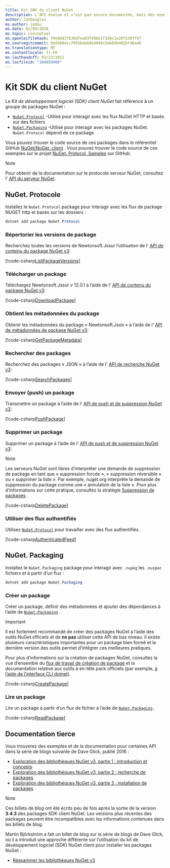 ```yaml
---
title: Kit SDK du client NuGet
description: L’API évolue et n’est pas encore documentée, mais des exemples sont disponibles sur le blog de Dave Glick.
author: JonDouglas
ms.author: jodou
ms.date: 01/09/2018
ms.topic: conceptual
ms.openlocfilehash: f9e08d37b30dfea83fd9b61f168c1e20f530ff9f
ms.sourcegitcommit: bb9560dcc7055bde84b4940c5eb0db402bf46a48
ms.translationtype: MT
ms.contentlocale: fr-FR
ms.lasthandoff: 03/23/2021
ms.locfileid: "104859406"
---
```

# <a name="nuget-client-sdk"></a>Kit SDK du client NuGet

Le *Kit de développement logiciel (SDK) client NuGet* fait référence à un groupe de packages NuGet :

* [`NuGet.Protocol`](https://www.nuget.org/packages/NuGet.Protocol) -Utilisé pour interagir avec les flux NuGet HTTP et basés sur des fichiers
* [`NuGet.Packaging`](https://www.nuget.org/packages/NuGet.Packaging) -Utilisé pour interagir avec les packages NuGet. `NuGet.Protocol` dépend de ce package

Vous pouvez trouver le code source de ces packages dans le référentiel GitHub [NuGet/NuGet. client](https://github.com/NuGet/NuGet.Client) .
Vous pouvez trouver le code source de ces exemples sur le projet [NuGet. Protocol. Samples](https://github.com/NuGet/Samples/tree/main/NuGetProtocolSamples) sur GitHub.

> [!Note]
> Pour obtenir de la documentation sur le protocole serveur NuGet, consultez l' [API du serveur NuGet](~/api/overview.md).

## <a name="nugetprotocol"></a>NuGet. Protocole

Installez le `NuGet.Protocol` package pour interagir avec les flux de package NUGET http et basés sur les dossiers :

```ps1
dotnet add package NuGet.Protocol
```

### <a name="list-package-versions"></a>Répertorier les versions de package

Recherchez toutes les versions de Newtonsoft.Jssur l’utilisation de l' [API de contenu du package NuGet v3](../api/package-base-address-resource.md#enumerate-package-versions):

[!code-csharp[ListPackageVersions](~/../nuget-samples/NuGetProtocolSamples/Program.cs?name=ListPackageVersions)]

### <a name="download-a-package"></a>Télécharger un package

Téléchargez Newtonsoft.Jssur v 12.0.1 à l’aide de l' [API de contenu du package NuGet v3](../api/package-base-address-resource.md):

[!code-csharp[DownloadPackage](~/../nuget-samples/NuGetProtocolSamples/Program.cs?name=DownloadPackage)]

### <a name="get-package-metadata"></a>Obtient les métadonnées du package

Obtenir les métadonnées du package « Newtonsoft.Json » à l’aide de l' [API de métadonnées de package NuGet v3](../api/registration-base-url-resource.md):

[!code-csharp[GetPackageMetadata](~/../nuget-samples/NuGetProtocolSamples/Program.cs?name=GetPackageMetadata)]

### <a name="search-packages"></a>Rechercher des packages

Recherchez des packages « JSON » à l’aide de l' [API de recherche NuGet v3](../api/search-query-service-resource.md):

[!code-csharp[SearchPackages](~/../nuget-samples/NuGetProtocolSamples/Program.cs?name=SearchPackages)]

### <a name="push-a-package"></a>Envoyer (push) un package

Transmettre un package à l’aide de l' [API de push et de suppression NuGet v3](../api/package-publish-resource.md):

[!code-csharp[PushPackage](~/../nuget-samples/NuGetProtocolSamples/Program.cs?name=PushPackage)]

### <a name="delete-a-package"></a>Supprimer un package

Supprimer un package à l’aide de l' [API de push et de suppression NuGet v3](../api/package-publish-resource.md):

> [!Note]
> Les serveurs NuGet sont libres d’interpréter une demande de suppression de package en tant que « suppression forcée », « suppression réversible » ou « supprimer la liste ».
> Par exemple, nuget.org interprète la demande de suppression du package comme une « annulation de la liste ». Pour plus d’informations sur cette pratique, consultez la stratégie [Suppression de packages](../nuget-org/policies/deleting-packages.md) .

[!code-csharp[DeletePackage](~/../nuget-samples/NuGetProtocolSamples/Program.cs?name=DeletePackage)]

### <a name="work-with-authenticated-feeds"></a>Utiliser des flux authentifiés

Utilisez [`NuGet.Protocol`](https://www.nuget.org/packages/NuGet.Protocol) pour travailler avec des flux authentifiés.

[!code-csharp[AuthenticatedFeed](~/../nuget-samples/NuGetProtocolSamples/Program.cs?name=AuthenticatedFeed)]

## <a name="nugetpackaging"></a>NuGet. Packaging

Installez le `NuGet.Packaging` package pour interagir avec `.nupkg` les `.nuspec` fichiers et à partir d’un flux :

```ps1
dotnet add package NuGet.Packaging
```

### <a name="create-a-package"></a>Créer un package

Créer un package, définir des métadonnées et ajouter des dépendances à l’aide de [`NuGet.Packaging`](https://www.nuget.org/packages/NuGet.Packaging) .

> [!IMPORTANT]
> Il est fortement recommandé de créer des packages NuGet à l’aide des outils NuGet officiels et de **ne pas** utiliser cette API de bas niveau. Il existe plusieurs caractéristiques importantes pour un package bien formé et la dernière version des outils permet d’intégrer ces meilleures pratiques.
> 
> Pour plus d’informations sur la création de packages NuGet, consultez la vue d’ensemble du [flux de travail de création de package](../create-packages/overview-and-workflow.md) et la documentation relative aux outils à en-tête pack officiels (par exemple, [à l’aide de l’interface CLI dotnet](../create-packages/creating-a-package-dotnet-cli.md)).

[!code-csharp[CreatePackage](~/../nuget-samples/NuGetProtocolSamples/Program.cs?name=CreatePackage)]

### <a name="read-a-package"></a>Lire un package

Lire un package à partir d’un flux de fichier à l’aide de [`NuGet.Packaging`](https://www.nuget.org/packages/NuGet.Packaging) .

[!code-csharp[ReadPackage](~/../nuget-samples/NuGetProtocolSamples/Program.cs?name=ReadPackage)]

## <a name="third-party-documentation"></a>Documentation tierce

Vous trouverez des exemples et de la documentation pour certaines API dans la série de blogs suivante de Dave Glick, publié 2016 :

- [Exploration des bibliothèques NuGet v3, partie 1 : introduction et concepts](http://daveaglick.com/posts/exploring-the-nuget-v3-libraries-part-1)
- [Exploration des bibliothèques NuGet v3, partie 2 : recherche de packages](http://daveaglick.com/posts/exploring-the-nuget-v3-libraries-part-2)
- [Exploration des bibliothèques NuGet v3, partie 3 : installation de packages](http://daveaglick.com/posts/exploring-the-nuget-v3-libraries-part-3)

> [!Note]
> Ces billets de blog ont été écrits peu de fois après la sortie de la version **3.4.3** des packages SDK client NuGet.
> Les versions plus récentes des packages peuvent être incompatibles avec les informations contenues dans les billets de blog.

Martin Björkström a fait un billet de blog sur la série de blogs de Dave Glick, où il a introduit une approche différente sur l’utilisation du kit de développement logiciel (SDK) NuGet client pour installer les packages NuGet :

- [Réexaminer les bibliothèques NuGet v3](https://martinbjorkstrom.com/posts/2018-09-19-revisiting-nuget-client-libraries)
